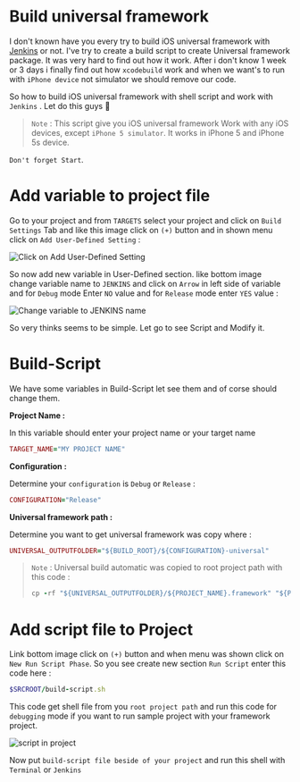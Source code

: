 # Build universal framework
I don't known have you every try to build iOS universal framework with [Jenkins](https://jenkins.io/)  or not. I've try to create a build script to create Universal framework package. It was very hard to find out how it work. After i don't know 1 week or 3 days i finally find out how `xcodebuild` work and when we want's to run with `iPhone device` not simulator we should remove our code.

So how to build iOS universal framework with shell script and work with `Jenkins` . 
Let do this guys  🏃

> `Note` :  This script give you iOS universal framework Work with any iOS devices, except `iPhone 5 simulator`. It works in iPhone 5 and iPhone 5s device.

`Don't forget Start`.

# Add variable to project file
Go to your project and from `TARGETS` select your project and click on `Build Settings` Tab and like this image click on `(+)` button and in shown menu click on `Add User-Defined Setting` :

![Click on Add User-Defined Setting](http://uupload.ir/files/fyqu__2x-group2.png)

So now add new variable in User-Defined section. like bottom image change variable name to `JENKINS` and click on `Arrow` in left side of variable and for `Debug` mode Enter `NO` value and for `Release` mode enter `YES` value :

![Change variable to JENKINS name](http://uupload.ir/files/qaez__2x-group_2.png)

So very thinks seems to be simple. Let go to see Script and Modify it.

# Build-Script 

We have some variables in Build-Script let see them and of corse should change them.

 **Project Name :**
 
 In this variable should enter your project name or your target name
 
``` ruby
TARGET_NAME="MY PROJECT NAME"
```
 **Configuration :**
 
 Determine your `configuration` is `Debug` or `Release` :
``` ruby
CONFIGURATION="Release"
```
**Universal framework path :**

Determine you want to get universal framework was copy where :
``` ruby
UNIVERSAL_OUTPUTFOLDER="${BUILD_ROOT}/${CONFIGURATION}-universal"
```

> `Note` :  Universal build automatic was copied to root project path with this code :
>``` ruby
>cp -rf "${UNIVERSAL_OUTPUTFOLDER}/${PROJECT_NAME}.framework" "${PROJECT_DIR}"
>```
# Add script file to Project

Link bottom image click on `(+)` button and when menu was shown click on `New Run Script Phase`.
So you see create new section `Run Script` enter this code here :

``` ruby
$SRCROOT/build-script.sh
```

This code get shell file from you `root project path` and run this code for `debugging` mode if you want to run sample project with your framework project.

![script in project](http://uupload.ir/files/v74i__2x-group_3.png)

Now put `build-script file beside of your project` and run this shell with `Terminal` or `Jenkins`
